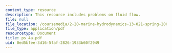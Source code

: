 ```yaml
---
content_type: resource
description: This resource includes problems on fluid flow.
file: null
file_location: /coursemedia/2-20-marine-hydrodynamics-13-021-spring-2005/0ed5bfee3d165faf28261933b60f2949_ps_4a.pdf
file_type: application/pdf
resourcetype: Document
title: ps_4a.pdf
uid: 0ed5bfee-3d16-5faf-2826-1933b60f2949
---
```


